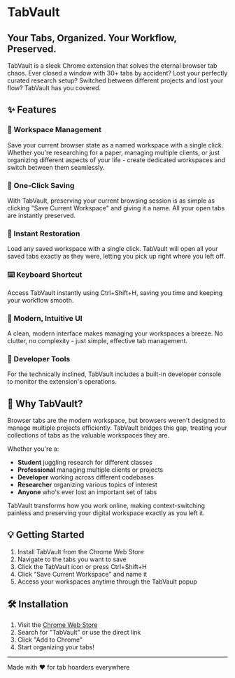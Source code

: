 # TabVault

## Your Tabs, Organized. Your Workflow, Preserved.

TabVault is a sleek Chrome extension that solves the eternal browser tab chaos. Ever closed a window with 30+ tabs by accident? Lost your perfectly curated research setup? Switched between different projects and lost your flow? TabVault has you covered.

## ✨ Features

### 🔄 Workspace Management
Save your current browser state as a named workspace with a single click. Whether you're researching for a paper, managing multiple clients, or just organizing different aspects of your life - create dedicated workspaces and switch between them seamlessly.

### 💾 One-Click Saving
With TabVault, preserving your current browsing session is as simple as clicking "Save Current Workspace" and giving it a name. All your open tabs are instantly preserved.

### 🚀 Instant Restoration
Load any saved workspace with a single click. TabVault will open all your saved tabs exactly as they were, letting you pick up right where you left off.

### ⌨️ Keyboard Shortcut
Access TabVault instantly using Ctrl+Shift+H, saving you time and keeping your workflow smooth.

### 🎨 Modern, Intuitive UI
A clean, modern interface makes managing your workspaces a breeze. No clutter, no complexity - just simple, effective tab management.

### 🔧 Developer Tools
For the technically inclined, TabVault includes a built-in developer console to monitor the extension's operations.

## 🤔 Why TabVault?

Browser tabs are the modern workspace, but browsers weren't designed to manage multiple projects efficiently. TabVault bridges this gap, treating your collections of tabs as the valuable workspaces they are.

Whether you're a:
- **Student** juggling research for different classes
- **Professional** managing multiple clients or projects
- **Developer** working across different codebases
- **Researcher** organizing various topics of interest
- **Anyone** who's ever lost an important set of tabs

TabVault transforms how you work online, making context-switching painless and preserving your digital workspace exactly as you left it.

## 💡 Getting Started

1. Install TabVault from the Chrome Web Store
2. Navigate to the tabs you want to save
3. Click the TabVault icon or press Ctrl+Shift+H
4. Click "Save Current Workspace" and name it
5. Access your workspaces anytime through the TabVault popup

## 🛠️ Installation

1. Visit the [Chrome Web Store](https://chrome.google.com/webstore)
2. Search for "TabVault" or use the direct link
3. Click "Add to Chrome"
4. Start organizing your tabs!

---

Made with ❤️ for tab hoarders everywhere
